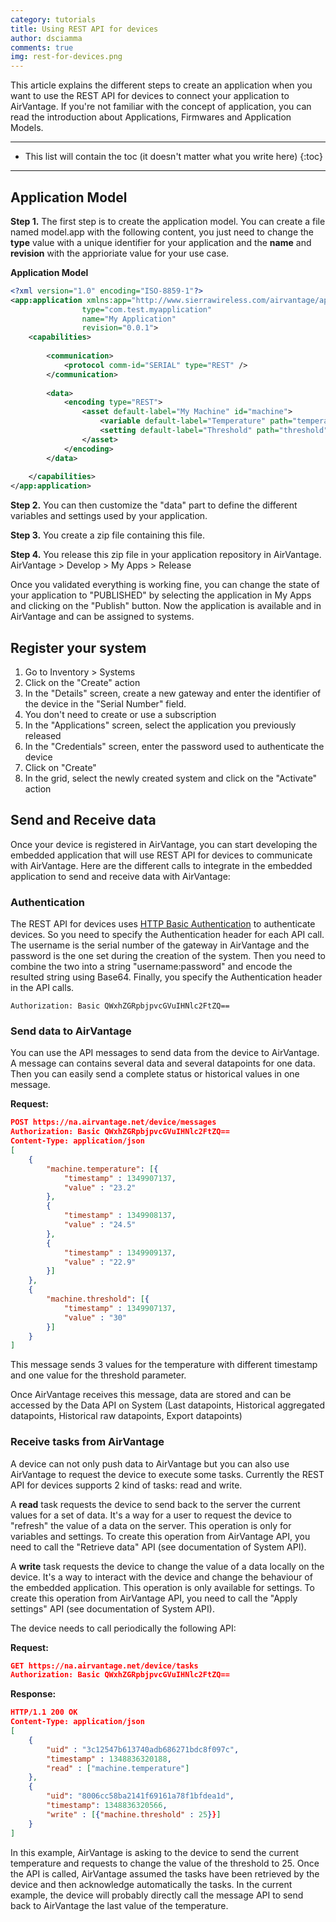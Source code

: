 ```yaml
---
category: tutorials
title: Using REST API for devices
author: dsciamma
comments: true
img: rest-for-devices.png
---
```


This article explains the different steps to create an application when you want to use the REST API for devices to connect your application to AirVantage. 
If you're not familiar with the concept of application, you can read the introduction about Applications, Firmwares and Application Models.

* * *

* This list will contain the toc (it doesn't matter what you write here)
{:toc}

* * *


Application Model
------------------------------------------------

__Step 1.__ The first step is to create the application model. You can create a file named model.app with the following content, you just need to change the __type__ value with a unique identifier for your application and the __name__ and __revision__ with the apprioriate value for your use case.

__Application Model__

~~~ xml
<?xml version="1.0" encoding="ISO-8859-1"?>
<app:application xmlns:app="http://www.sierrawireless.com/airvantage/application/1.0" 
				type="com.test.myapplication" 
				name="My Application" 
				revision="0.0.1">
    <capabilities>
     
        <communication>
            <protocol comm-id="SERIAL" type="REST" />
        </communication>
          
        <data>
            <encoding type="REST">
                <asset default-label="My Machine" id="machine">
                    <variable default-label="Temperature" path="temperature" type="double"/>
                    <setting default-label="Threshold" path="threshold" type="int"/>
                </asset>
            </encoding>
        </data>    
         
    </capabilities>
</app:application>
~~~


__Step 2.__ You can then customize the "data" part to define the different variables and settings used by your application.

__Step 3.__ You create a zip file containing this file.

__Step 4.__ You release this zip file in your application repository in AirVantage. AirVantage > Develop > My Apps > Release

Once you validated everything is working fine, you can change the state of your application to "PUBLISHED" by selecting the application in My Apps and clicking on the "Publish" button. 
Now the application is available and in AirVantage and can be assigned to systems.


Register your system
------------------------------------------------ 

1. Go to Inventory > Systems
1. Click on the "Create" action
1. In the "Details" screen, create a new gateway and enter the identifier of the device in the "Serial Number" field.
1. You don't need to create or use a subscription
1. In the "Applications" screen, select the application you previously released
1. In the "Credentials" screen, enter the password used to authenticate the device
1. Click on "Create"
1. In the grid, select the newly created system and click on the "Activate" action


Send and Receive data
------------------------------------------------

Once your device is registered in AirVantage, you can start developing the embedded application that will use REST API for devices to communicate with AirVantage. Here are the different calls to integrate in the embedded application to send and receive data with AirVantage:

### Authentication

The REST API for devices uses [HTTP Basic Authentication](http://en.wikipedia.org/wiki/Basic_access_authentication) to authenticate devices.
So you need to specify the Authentication header for each API call. The username is the serial number of the gateway in AirVantage and the password is the one set during the creation of the system.
Then you need to combine the two into a string "username:password" and encode the resulted string using Base64.
Finally, you specify the Authentication header in the API calls.

	Authorization: Basic QWxhZGRpbjpvcGVuIHNlc2FtZQ==

### Send data to AirVantage

You can use the API messages to send data from the device to AirVantage. A message can contains several data and several datapoints for one data. Then you can easily send a complete status or historical values in one message.


__Request:__

~~~ json
POST https://na.airvantage.net/device/messages
Authorization: Basic QWxhZGRpbjpvcGVuIHNlc2FtZQ==
Content-Type: application/json
[
	{
		"machine.temperature": [{
			"timestamp" : 1349907137, 
			"value" : "23.2"
		},
		{
			"timestamp" : 1349908137, 
			"value" : "24.5"
		},
		{
			"timestamp" : 1349909137, 
			"value" : "22.9"
		}]
	},
	{
		"machine.threshold": [{
			"timestamp" : 1349907137, 
			"value" : "30"
		}]
	}
]
~~~

This message sends 3 values for the temperature with different timestamp and one value for the threshold parameter.

Once AirVantage receives this message, data are stored and can be accessed by the Data API on System (Last datapoints, Historical aggregated datapoints, Historical raw datapoints, Export datapoints) 

### Receive tasks from AirVantage

A device can not only push data to AirVantage but you can also use AirVantage to request the device to execute some tasks. Currently the REST API for devices supports 2 kind of tasks: read and write.

A __read__ task requests the device to send back to the server the current values for a set of data. It's a way for a user to request the device to "refresh" the value of a data on the server. This operation is only for variables and settings. To create this operation from AirVantage API, you need to call the "Retrieve data" API (see documentation of System API).

A __write__ task requests the device to change the value of a data locally on the device. It's a way to interact with the device and change the behaviour of the embedded application. This operation is only available for settings. To create this operation from AirVantage API, you need to call the "Apply settings" API (see documentation of System API).

The device needs to call periodically the following API:

__Request:__

~~~ json
GET https://na.airvantage.net/device/tasks
Authorization: Basic QWxhZGRpbjpvcGVuIHNlc2FtZQ==
~~~

__Response:__

~~~ json
HTTP/1.1 200 OK
Content-Type: application/json
[
	{
		"uid" : "3c12547b613740adb686271bdc8f097c",
		"timestamp" : 1348836320188,
		"read" : ["machine.temperature"]
	}, 
	{
		"uid": "8006cc58ba2141f69161a78f1bfdea1d",
		"timestamp": 1348836320566,
		"write" : [{"machine.threshold" : 25}}]
    }
] 
~~~

In this example, AirVantage is asking to the device to send the current temperature and requests to change the value of the threshold to 25. Once the API is called, AirVantage assumed the tasks have been retrieved by the device and then acknowledge automatically the tasks. In the current example, the device will probably directly call the message API to send back to AirVantage the last value of the temperature.
